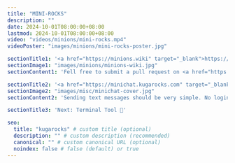 ```yaml
---
title: "MINI-ROCKS"
description: ""
date: 2024-10-01T08:00:00+08:00
lastmod: 2024-10-01T08:00:00+08:00
video: "videos/minions/mini-rocks.mp4"
videoPoster: "images/minions/mini-rocks-poster.jpg"

sectionTitle1: '<a href="https://minions.wiki" target="_blank">https://minions.wiki</a>'
sectionImage1: "images/minions/minions-wiki.jpg"
sectionContent1: 'Fell free to submit a pull request on <a href="https://github.com/minions-wiki/minions-wiki" target="_blank">GitHub</a>.'

sectionTitle2: '<a href="https://minichat.kugarocks.com" target="_blank">https://minichat.kugarocks.com</a>'
sectionImage2: "images/misc/minichat-cover.jpg"
sectionContent2: 'Sending text messages should be very simple. No login, just type and go.'

sectionTitle3: 'Next: Terminal Tool 🚀'

seo:
  title: "kugarocks" # custom title (optional)
  description: "" # custom description (recommended)
  canonical: "" # custom canonical URL (optional)
  noindex: false # false (default) or true
---
```

